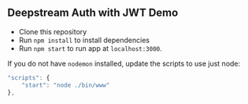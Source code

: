 ## Deepstream Auth with JWT Demo

- Clone this repository
- Run `npm install` to install dependencies
- Run `npm start` to run app at `localhost:3000`.

If you do not have `nodemon` installed, update the scripts to use just node:
```js
"scripts": {
    "start": "node ./bin/www"
},
```

